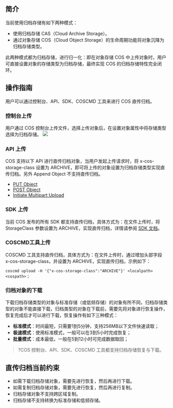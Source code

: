 ## 简介

当前使用归档存储有如下两种模式：

- 使用归档存储 CAS（Cloud Archive Storage）。
- 通过对象存储 COS（Cloud Object Storage）的生命周期功能将对象沉降为归档存储类型。

此两种模式都为归档存储，进行归一化：即在对象存储 COS 中上传对象时，用户可直接设置对象的存储类型为归档存储，最终实现 COS 的归档存储特性完全闭环。

## 操作指南

用户可以通过控制台、API、SDK、COSCMD 工具来进行 COS 直传归档。

### 控制台上传

用户通过 COS 控制台上传文件，选择上传对象后，在设置对象属性中将存储类型选择为归档存储。
![](https://main.qcloudimg.com/raw/08e8b01a07945335130a578796dc9b40.png)

### API 上传

COS 支持以下 API 进行直传归档对象，当用户发起上传请求时，将 x-cos-storage-class 设置为 ARCHIVE，即可将上传的对象设置为归档存储类型实现直传归档。另外 Append Object 不支持直传归档。

- [PUT Object](https://cloud.tencent.com/document/product/436/7749)
- [POST Object](https://cloud.tencent.com/document/product/436/14690)
- [Initiate Multipart Upload](https://cloud.tencent.com/document/product/436/7746) 

### SDK 上传

当前 COS 发布的所有 SDK 都支持直传归档，具体方式为：在文件上传时，将 StorageClass 参数设置为 ARCHIVE，实现直传归档，详情请参阅 [SDK 文档](https://cloud.tencent.com/document/product/436/6474)。

### COSCMD工具上传

COSCMD 工具支持直传归档，具体方式为：在文件上传时，通过增加头部字段 x-cos-storage-class，并设置为 ARCHIVE，实现直传归档，示例如下：

```
coscmd upload -H '{"x-cos-storage-class":"ARCHIVE"}' <localpath> <cospath>；
```

### 归档对象的下载

下载归档存储类型的对象与标准存储（或低频存储）的对象有所不同，归档存储类型的对象不能直接下载，归档类型的对象在下载前，需要先将对象进行恢复操作，恢复完成后才可以进行下载，恢复操作有如下三种模式：

- **标准模式**：时间最短，只需要1到5分钟，支持256MB以下文件快速读取；
- **极速模式**：使用标准模式，一般可以在3到5小时完成恢复；
- **批量模式**：成本最低，一般在5到12小时可完成数据取回；

>?COS 控制台、API、SDK、COSCMD 工具都支持归档存储恢复与下载。

## 直传归档当前约束

- 如需下载归档存储对象，需要先进行恢复，然后再进行下载。
- 如需复制归档存储对象，需要先进行恢复，然后再进行复制。
- 归档存储对象不支持跨区域复制。
- 归档存储不支持转换为标准存储和低频存储。
